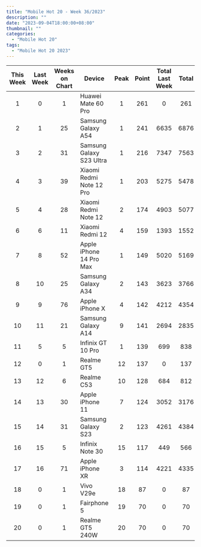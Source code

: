 ```yaml
---
title: "Mobile Hot 20 - Week 36/2023"
description: ""
date: "2023-09-04T18:00:00+08:00"
thumbnail: ""
categories:
  - "Mobile Hot 20"
tags:
  - "Mobile Hot 20 2023"
---
```

<!--more-->
|This Week|Last Week|Weeks on Chart|Device|Peak|Point|Total Last Week|Total|
|:---:|:---:|:---:|---|:---:|:---:|:---:|:---:|
|1|0|1|Huawei Mate 60 Pro|1|261|0|261|
|2|1|25|Samsung Galaxy A54|1|241|6635|6876|
|3|2|31|Samsung Galaxy S23 Ultra|1|216|7347|7563|
|4|3|39|Xiaomi Redmi Note 12 Pro|1|203|5275|5478|
|5|4|28|Xiaomi Redmi Note 12|2|174|4903|5077|
|6|6|11|Xiaomi Redmi 12|4|159|1393|1552|
|7|8|52|Apple iPhone 14 Pro Max|1|149|5020|5169|
|8|10|25|Samsung Galaxy A34|2|143|3623|3766|
|9|9|76|Apple iPhone X|4|142|4212|4354|
|10|11|21|Samsung Galaxy A14|9|141|2694|2835|
|11|5|5|Infinix GT 10 Pro|1|139|699|838|
|12|0|1|Realme GT5|12|137|0|137|
|13|12|6|Realme C53|10|128|684|812|
|14|13|30|Apple iPhone 11|7|124|3052|3176|
|15|14|31|Samsung Galaxy S23|2|123|4261|4384|
|16|15|5|Infinix Note 30|15|117|449|566|
|17|16|71|Apple iPhone XR|3|114|4221|4335|
|18|0|1|Vivo V29e|18|87|0|87|
|19|0|1|Fairphone 5|19|70|0|70|
|20|0|1|Realme GT5 240W|20|70|0|70|
